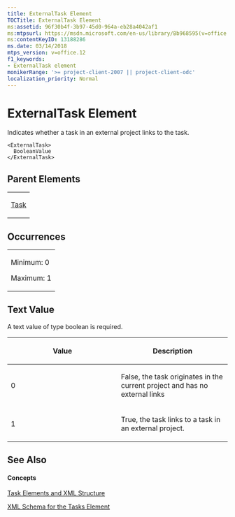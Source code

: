 ```yaml
---
title: ExternalTask Element
TOCTitle: ExternalTask Element
ms:assetid: 96f30b4f-3b97-45d0-964a-eb28a4042af1
ms:mtpsurl: https://msdn.microsoft.com/en-us/library/Bb968595(v=office.12)
ms:contentKeyID: 13188286
ms.date: 03/14/2018
mtps_version: v=office.12
f1_keywords:
- ExternalTask element
monikerRange: '>= project-client-2007 || project-client-odc'
localization_priority: Normal
---
```


# ExternalTask Element




Indicates whether a task in an external project links to the task.

    <ExternalTask>
      BooleanValue
    </ExternalTask>

## Parent Elements

<table>
<colgroup>
<col style="width: 100%" />
</colgroup>
<tbody>
<tr class="odd">
<td><p><a href="task-element.md">Task</a></p></td>
</tr>
</tbody>
</table>

## Occurrences

<table>
<colgroup>
<col style="width: 100%" />
</colgroup>
<tbody>
<tr class="odd">
<td><p>Minimum: 0</p>
<p>Maximum: 1</p></td>
</tr>
</tbody>
</table>

## Text Value

A text value of type boolean is required.

<table>
<colgroup>
<col style="width: 50%" />
<col style="width: 50%" />
</colgroup>
<thead>
<tr class="header">
<th><p>Value</p></th>
<th><p>Description</p></th>
</tr>
</thead>
<tbody>
<tr class="odd">
<td><p>0</p></td>
<td><p>False, the task originates in the current project and has no external links</p></td>
</tr>
<tr class="even">
<td><p>1</p></td>
<td><p>True, the task links to a task in an external project.</p></td>
</tr>
</tbody>
</table>

## See Also

#### Concepts

[Task Elements and XML Structure](task-elements-and-xml-structure.md)

[XML Schema for the Tasks Element](xml-schema-for-the-tasks-element.md)

